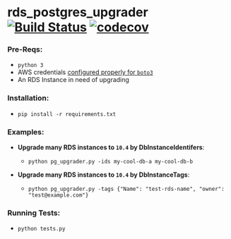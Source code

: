 # rds_postgres_upgrader [![Build Status](https://travis-ci.org/scottx611x/rds_postgres_upgrader.svg?branch=master)](https://travis-ci.org/scottx611x/rds_postgres_upgrader) [![codecov](https://codecov.io/gh/scottx611x/rds_postgres_upgrader/branch/master/graph/badge.svg)](https://codecov.io/gh/scottx611x/rds_postgres_upgrader)

### Pre-Reqs:
- `python 3`
- AWS credentials [configured properly for `boto3`](https://boto3.amazonaws.com/v1/documentation/api/latest/guide/quickstart.html#configuration)
- An RDS Instance in need of upgrading

### Installation:
- `pip install -r requirements.txt`

### Examples:

- **Upgrade many RDS instances to `10.4` by DbInstanceIdentifers**:
    - `python pg_upgrader.py -ids my-cool-db-a my-cool-db-b`

- **Upgrade many RDS instances to `10.4` by DbInstanceTags**:
    - `python pg_upgrader.py -tags {"Name": "test-rds-name", "owner": "test@example.com"}`

### Running Tests:
- `python tests.py`